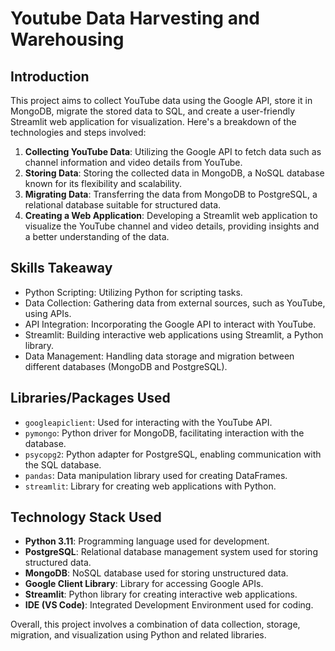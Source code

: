 

# Youtube Data Harvesting and Warehousing

## Introduction
This project aims to collect YouTube data using the Google API, store it in MongoDB, migrate the stored data to SQL, and create a user-friendly Streamlit web application for visualization. Here's a breakdown of the technologies and steps involved:

1. **Collecting YouTube Data**: Utilizing the Google API to fetch data such as channel information and video details from YouTube.
2. **Storing Data**: Storing the collected data in MongoDB, a NoSQL database known for its flexibility and scalability.
3. **Migrating Data**: Transferring the data from MongoDB to PostgreSQL, a relational database suitable for structured data.
4. **Creating a Web Application**: Developing a Streamlit web application to visualize the YouTube channel and video details, providing insights and a better understanding of the data.

## Skills Takeaway
- Python Scripting: Utilizing Python for scripting tasks.
- Data Collection: Gathering data from external sources, such as YouTube, using APIs.
- API Integration: Incorporating the Google API to interact with YouTube.
- Streamlit: Building interactive web applications using Streamlit, a Python library.
- Data Management: Handling data storage and migration between different databases (MongoDB and PostgreSQL).

## Libraries/Packages Used
- `googleapiclient`: Used for interacting with the YouTube API.
- `pymongo`: Python driver for MongoDB, facilitating interaction with the database.
- `psycopg2`: Python adapter for PostgreSQL, enabling communication with the SQL database.
- `pandas`: Data manipulation library used for creating DataFrames.
- `streamlit`: Library for creating web applications with Python.

## Technology Stack Used
- **Python 3.11**: Programming language used for development.
- **PostgreSQL**: Relational database management system used for storing structured data.
- **MongoDB**: NoSQL database used for storing unstructured data.
- **Google Client Library**: Library for accessing Google APIs.
- **Streamlit**: Python library for creating interactive web applications.
- **IDE (VS Code)**: Integrated Development Environment used for coding.

Overall, this project involves a combination of data collection, storage, migration, and visualization using Python and     related libraries.






